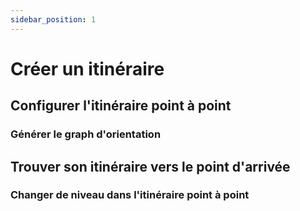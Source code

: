 ```yaml
---
sidebar_position: 1
---
```


# Créer un itinéraire

## Configurer l'itinéraire point à point

### Générer le graph d'orientation


## Trouver son itinéraire vers le point d'arrivée

### Changer de niveau dans l'itinéraire point à point
